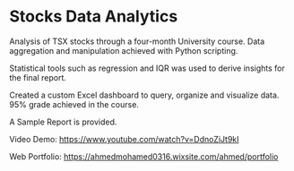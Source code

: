 # Stocks Data Analytics
Analysis of TSX stocks through a four-month University course. Data aggregation and manipulation achieved with Python scripting.

Statistical tools such as regression and IQR was used to derive insights for the final report.

Created a custom Excel dashboard to query, organize and visualize data. 95% grade achieved in the course.

A Sample Report is provided.

Video Demo: https://www.youtube.com/watch?v=DdnoZiJt9kI

Web Portfolio: https://ahmedmohamed0316.wixsite.com/ahmed/portfolio
